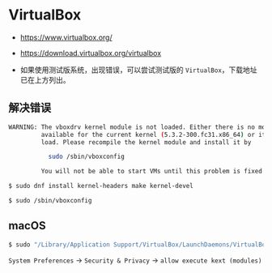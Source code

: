 # VirtualBox

* https://www.virtualbox.org/
* https://download.virtualbox.org/virtualbox

* 如果使用测试版系统，出现错误，可以尝试测试版的 `VirtualBox`，下载地址已在上方列出。

## 解决错误

```bash
WARNING: The vboxdrv kernel module is not loaded. Either there is no module
         available for the current kernel (5.3.2-300.fc31.x86_64) or it failed to
         load. Please recompile the kernel module and install it by

           sudo /sbin/vboxconfig

         You will not be able to start VMs until this problem is fixed.
```

```bash
$ sudo dnf install kernel-headers make kernel-devel

$ sudo /sbin/vboxconfig
```

## macOS

```bash
$ sudo "/Library/Application Support/VirtualBox/LaunchDaemons/VirtualBoxStartup.sh" restart
```

`System Preferences` -> `Security & Privacy` -> `allow execute kext (modules)`
